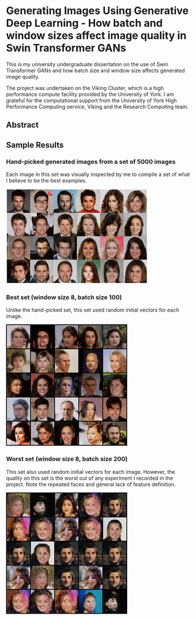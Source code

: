 # Generating Images Using Generative Deep Learning - How batch and window sizes affect image quality in Swin Transformer GANs

This is my university undergraduate dissertation on the use of Swin Transformer GANs and how batch size and window size affects generated image quality.

The project was undertaken on the Viking Cluster, which is a high performance compute facility provided by the University of York. I am grateful for the computational support from the University of York High Performance Computing service, Viking and the Research Computing team.

## Abstract



## Sample Results

### Hand-picked generated images from a set of 5000 images
Each image in this set was visually inspected by me to compile a set of what I believe to be the best examples.

![Hand-picked generated images from a set of 5000 images](imgs/BestManualSelected.png)

### Best set (window size 8, batch size 100)
Unlike the hand-picked set, this set used random initial vectors for each image.

![8-100](imgs/8-100.jpg)

### Worst set (window size 8, batch size 200)
This set also used random initial vectors for each image. However, the quality on this set is the worst out of any experiment I recorded in the project. Note the repeated faces and general lack of feature definition.

![8-200](imgs/8-200.jpg)